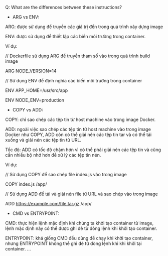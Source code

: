 Q: What are the differences between these instructions?

- ARG vs ENV:

ARG: được sử dụng để truyền các giá trị đến trong quá trình xây dựng image

ENV: được sử dụng để thiết lập các biến môi trường trong container.


Ví dụ:

// Dockerfile sử dụng ARG để truyền tham số vào trong quá trình build image

ARG NODE_VERSION=14


// Sử dụng ENV để định nghĩa các biến môi trường trong container

ENV APP_HOME=/usr/src/app

ENV NODE_ENV=production


- COPY vs ADD:

COPY: chỉ sao chép các tệp tin từ host machine vào trong image Docker.


ADD: ngoài việc sao chép các tệp tin từ host machine vào trong image Docker như COPY, ADD còn có thể giải nén các tệp tin tar và có thể tải xuống và giải nén các tệp tin từ URL.


Tốc độ: ADD có tốc độ chậm hơn vì có thể phải giải nén các tệp tin và cũng cần nhiều bộ nhớ hơn để xử lý các tệp tin nén.


Ví dụ:

// Sử dụng COPY để sao chép file index.js vào trong image

COPY index.js /app/

// Sử dụng ADD để tải và giải nén file từ URL và sao chép vào trong image

ADD https://example.com/file.tar.gz /app/


- CMD vs ENTRYPOINT:

CMD: thực hiện lệnh mặc định khi chúng ta khởi tạo container từ image, lệnh mặc định này có thể được ghi đè từ dòng lệnh khi khởi tạo container.

ENTRYPOINT: khá giống CMD đều dùng để chạy khi khởi tạo container, nhưng ENTRYPOINT không thể ghi đè từ dòng lệnh khi khi khởi tại container.
...



